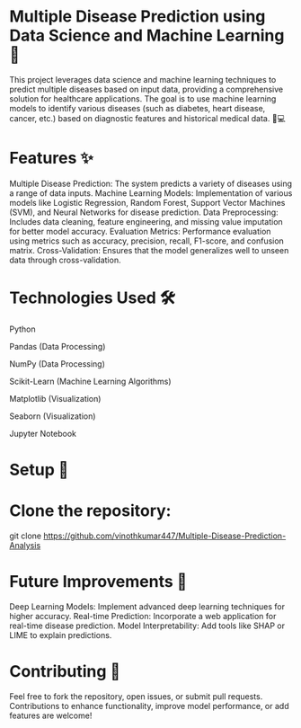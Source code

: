# Multiple Disease Prediction using Data Science and Machine Learning 🌟
This project leverages data science and machine learning techniques to predict multiple diseases based on input data, providing a comprehensive solution for healthcare applications. The goal is to use machine learning models to identify various diseases (such as diabetes, heart disease, cancer, etc.) based on diagnostic features and historical medical data. 🏥💻

# Features ✨
Multiple Disease Prediction: The system predicts a variety of diseases using a range of data inputs.
Machine Learning Models: Implementation of various models like Logistic Regression, Random Forest, Support Vector Machines (SVM), and Neural Networks for disease prediction.
Data Preprocessing: Includes data cleaning, feature engineering, and missing value imputation for better model accuracy.
Evaluation Metrics: Performance evaluation using metrics such as accuracy, precision, recall, F1-score, and confusion matrix.
Cross-Validation: Ensures that the model generalizes well to unseen data through cross-validation.
# Technologies Used 🛠️
Python

Pandas (Data Processing)

NumPy (Data Processing)

Scikit-Learn (Machine Learning Algorithms)

Matplotlib (Visualization)

Seaborn (Visualization)

Jupyter Notebook
# Setup 🚀
# Clone the repository:
git clone https://github.com/vinothkumar447/Multiple-Disease-Prediction-Analysis
# Future Improvements 🔮
Deep Learning Models: Implement advanced deep learning techniques for higher accuracy.
Real-time Prediction: Incorporate a web application for real-time disease prediction.
Model Interpretability: Add tools like SHAP or LIME to explain predictions.
# Contributing 🤝
Feel free to fork the repository, open issues, or submit pull requests. Contributions to enhance functionality, improve model performance, or add features are welcome!

